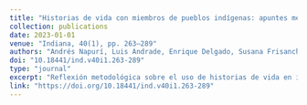 ```yaml
---
title: "Historias de vida con miembros de pueblos indígenas: apuntes metodológicos a partir de dos libros recientes"
collection: publications
date: 2023-01-01
venue: "Indiana, 40(1), pp. 263–289"
authors: "Andrés Napurí, Luis Andrade, Enrique Delgado, Susana Frisancho"
doi: "10.18441/ind.v40i1.263-289"
type: "journal"
excerpt: "Reflexión metodológica sobre el uso de historias de vida en investigaciones con pueblos indígenas."
link: "https://doi.org/10.18441/ind.v40i1.263-289"
---
```

